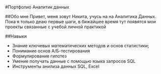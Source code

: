 #Портфолио Аналитик данных

##Обо мне
Привет, меня зовут Никита, учусь на на Аналитика Данных. Пока я только деаю первые шаги, в бижайшее время тут появятся мои проекты связанные с учебой личной практикой

##Навыки
- Знание ключевых математических методов и основ статистики;
- Понимание основ А/Б-тестирования
- Формулирование гипотез
- Умение получать данные с помощью языка запросов SQL
- Инструменты анилиза данных SQL, Excel
